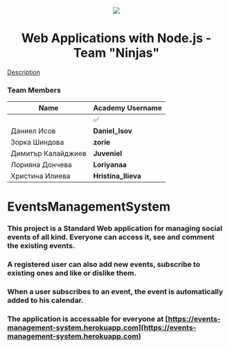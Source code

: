 <p align="center">
<a href="http://academy.telerik.com/">
<img src="https://camo.githubusercontent.com/08ecbe7b67d65cc7c6990787e2836b27b4296f2d/68747470733a2f2f7261772e6769746875622e636f6d2f666c65787472792f54656c6572696b2d41636164656d792f6d61737465722f50726f6772616d6d696e6725323077697468253230432532332f436f6465732f4f746865722f54656c6572696b2e706e67"/>
</a>

<h1 align="center">Web Applications with Node.js - Team "Ninjas"</h1>

[Description](https://github.com/TelerikAcademy/Web-Applications-with-Node.js/blob/master/Course%20Project/README.md)

### Team Members
| Name              | Academy Username      	|
|-------------------|-------------------|
|                   | :white_check_mark:|
|Даниел Исов |__Daniel_Isov__	        |
|Зорка Шиндова |__zorie__ |
|Димитър Калайджиев |__Juveniel__    	|
|Лорияна Дончева |__Loriyanaa__            	|
|Христина Илиева |__Hristina_Ilieva__    	 	|

# EventsManagementSystem

### This project is a Standard Web application for managing social events of all kind. Everyone can access it, see and comment the existing events.
### A registered user can also add new events, subscribe to existing ones and like or dislike them.
### When a user subscribes to an event, the event is automatically added to his calendar.

### The application is accessable for everyone at [https://events-management-system.herokuapp.com](https://events-management-system.herokuapp.com)

